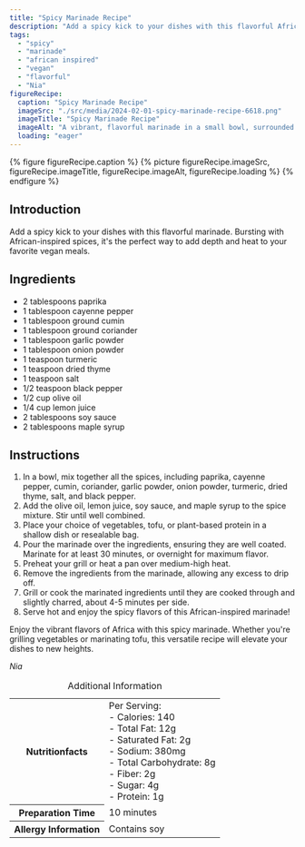 ```yaml
---
title: "Spicy Marinade Recipe"
description: "Add a spicy kick to your dishes with this flavorful African-inspired marinade. Perfect for grilling vegetables or marinating tofu, it's a versatile recipe bursting with vibrant flavors."
tags:
  - "spicy"
  - "marinade"
  - "african inspired"
  - "vegan"
  - "flavorful"
  - "Nia"
figureRecipe: 
  caption: "Spicy Marinade Recipe"
  imageSrc: "./src/media/2024-02-01-spicy-marinade-recipe-6618.png"
  imageTitle: "Spicy Marinade Recipe"
  imageAlt: "A vibrant, flavorful marinade in a small bowl, surrounded by colorful vegetables and marinated tofu cubes, evoking anticipation of spicy heat."
  loading: "eager"
---
```


{% figure figureRecipe.caption %}
{% picture figureRecipe.imageSrc, figureRecipe.imageTitle, figureRecipe.imageAlt, figureRecipe.loading %}
{% endfigure %}

## Introduction

Add a spicy kick to your dishes with this flavorful marinade. Bursting with African-inspired spices, it's the perfect way to add depth and heat to your favorite vegan meals.

## Ingredients

- 2 tablespoons paprika
- 1 tablespoon cayenne pepper
- 1 tablespoon ground cumin
- 1 tablespoon ground coriander
- 1 tablespoon garlic powder
- 1 tablespoon onion powder
- 1 teaspoon turmeric
- 1 teaspoon dried thyme
- 1 teaspoon salt
- 1/2 teaspoon black pepper
- 1/2 cup olive oil
- 1/4 cup lemon juice
- 2 tablespoons soy sauce
- 2 tablespoons maple syrup

## Instructions

1. In a bowl, mix together all the spices, including paprika, cayenne pepper, cumin, coriander, garlic powder, onion powder, turmeric, dried thyme, salt, and black pepper.
2. Add the olive oil, lemon juice, soy sauce, and maple syrup to the spice mixture. Stir until well combined.
3. Place your choice of vegetables, tofu, or plant-based protein in a shallow dish or resealable bag.
4. Pour the marinade over the ingredients, ensuring they are well coated. Marinate for at least 30 minutes, or overnight for maximum flavor.
5. Preheat your grill or heat a pan over medium-high heat.
6. Remove the ingredients from the marinade, allowing any excess to drip off.
7. Grill or cook the marinated ingredients until they are cooked through and slightly charred, about 4-5 minutes per side.
8. Serve hot and enjoy the spicy flavors of this African-inspired marinade!

Enjoy the vibrant flavors of Africa with this spicy marinade. Whether you're grilling vegetables or marinating tofu, this versatile recipe will elevate your dishes to new heights.

*Nia*

<table><caption class='sr-only'>Additional Information</caption><tr><th>Nutritionfacts</th><td>Per Serving:<br />
- Calories: 140<br />
- Total Fat: 12g<br />
- Saturated Fat: 2g<br />
- Sodium: 380mg<br />
- Total Carbohydrate: 8g<br />
- Fiber: 2g<br />
- Sugar: 4g<br />
- Protein: 1g&nbsp;</td></tr><tr><th>Preparation Time</th><td>10 minutes&nbsp;</td></tr><tr><th>Allergy Information</th><td>Contains soy&nbsp;</td></tr></table>

